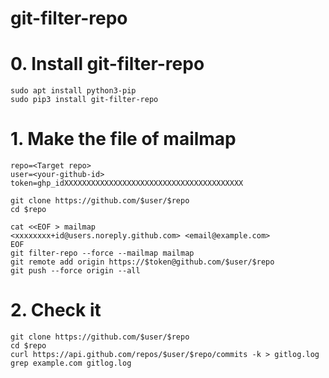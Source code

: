 # git-filter-repo

# 0. Install git-filter-repo
```
sudo apt install python3-pip
sudo pip3 install git-filter-repo
```

# 1. Make the file of mailmap
```
repo=<Target repo>
user=<your-github-id>
token=ghp_idXXXXXXXXXXXXXXXXXXXXXXXXXXXXXXXXXXXXXXXX

git clone https://github.com/$user/$repo
cd $repo
```
```
cat <<EOF > mailmap
<xxxxxxxx+id@users.noreply.github.com> <email@example.com>
EOF
git filter-repo --force --mailmap mailmap
git remote add origin https://$token@github.com/$user/$repo
git push --force origin --all
```

# 2. Check it
```
git clone https://github.com/$user/$repo
cd $repo
curl https://api.github.com/repos/$user/$repo/commits -k > gitlog.log
grep example.com gitlog.log
```
